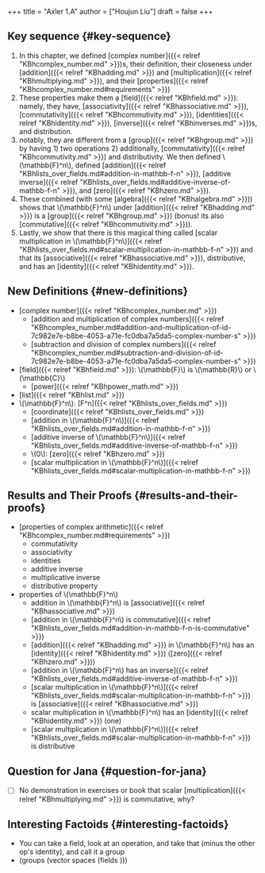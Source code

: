 +++
title = "Axler 1.A"
author = ["Houjun Liu"]
draft = false
+++

## Key sequence {#key-sequence}

1.  In this chapter, we defined [complex number]({{< relref "KBhcomplex_number.md" >}})s, their definition, their closeness under [addition]({{< relref "KBhadding.md" >}}) and [multiplication]({{< relref "KBhmultiplying.md" >}}), and their [properties]({{< relref "KBhcomplex_number.md#requirements" >}})
2.  These properties make them a [field]({{< relref "KBhfield.md" >}}): namely, they have, [associativity]({{< relref "KBhassociative.md" >}}), [commutativity]({{< relref "KBhcommutivity.md" >}}), [identities]({{< relref "KBhidentity.md" >}}), [inverse]({{< relref "KBhinverses.md" >}})s, and distribution.
3.  notably, they are different from a [group]({{< relref "KBhgroup.md" >}}) by having 1) two operations 2) additionally, [commutativity]({{< relref "KBhcommutivity.md" >}}) and distributivity. We then defined \\(\mathbb{F}^n\\), defined [addition]({{< relref "KBhlists_over_fields.md#addition-in-mathbb-f-n" >}}), [additive inverse]({{< relref "KBhlists_over_fields.md#additive-inverse-of-mathbb-f-n" >}}), and [zero]({{< relref "KBhzero.md" >}}).
4.  These combined (with some [algebra]({{< relref "KBhalgebra.md" >}})) shows that \\(\mathbb{F}^n\\) under [addition]({{< relref "KBhadding.md" >}}) is a [group]({{< relref "KBhgroup.md" >}}) (bonus! its also [commutative]({{< relref "KBhcommutivity.md" >}})).
5.  Lastly, we show that there is this magical thing called [scalar multiplication in \\(\mathbb{F}^n\\)]({{< relref "KBhlists_over_fields.md#scalar-multiplication-in-mathbb-f-n" >}}) and that its [associative]({{< relref "KBhassociative.md" >}}), distributive, and has an [identity]({{< relref "KBhidentity.md" >}}).


## New Definitions {#new-definitions}

-   [complex number]({{< relref "KBhcomplex_number.md" >}})
    -   [addition and multiplication of complex numbers]({{< relref "KBhcomplex_number.md#addition-and-multiplication-of-id-7c982e7e-b8be-4053-a71e-fc0dba7a5da5-complex-number-s" >}})
    -   [subtraction and division of complex numbers]({{< relref "KBhcomplex_number.md#subtraction-and-division-of-id-7c982e7e-b8be-4053-a71e-fc0dba7a5da5-complex-number-s" >}})
-   [field]({{< relref "KBhfield.md" >}}): \\(\mathbb{F}\\) is \\(\mathbb{R}\\) or \\(\mathbb{C}\\)
    -   [power]({{< relref "KBhpower_math.md" >}})
-   [list]({{< relref "KBhlist.md" >}})
-   \\(\mathbb{F}^n\\): [F^n]({{< relref "KBhlists_over_fields.md" >}})
    -   [coordinate]({{< relref "KBhlists_over_fields.md" >}})
    -   [addition in \\(\mathbb{F}^n\\)]({{< relref "KBhlists_over_fields.md#addition-in-mathbb-f-n" >}})
    -   [additive inverse of \\(\mathbb{F}^n\\)]({{< relref "KBhlists_over_fields.md#additive-inverse-of-mathbb-f-n" >}})
    -   \\(0\\): [zero]({{< relref "KBhzero.md" >}})
    -   [scalar multiplication in \\(\mathbb{F}^n\\)]({{< relref "KBhlists_over_fields.md#scalar-multiplication-in-mathbb-f-n" >}})


## Results and Their Proofs {#results-and-their-proofs}

-   [properties of complex arithmetic]({{< relref "KBhcomplex_number.md#requirements" >}})
    -   commutativity
    -   associativity
    -   identities
    -   additive inverse
    -   multiplicative inverse
    -   distributive property
-   properties of \\(\mathbb{F}^n\\)
    -   addition in \\(\mathbb{F}^n\\) is [associative]({{< relref "KBhassociative.md" >}})
    -   [addition in \\(\mathbb{F}^n\\) is commutative]({{< relref "KBhlists_over_fields.md#addition-in-mathbb-f-n-is-commutative" >}})
    -   [addition]({{< relref "KBhadding.md" >}}) in \\(\mathbb{F}^n\\) has an [identity]({{< relref "KBhidentity.md" >}}) ([zero]({{< relref "KBhzero.md" >}}))
    -   [addition in \\(\mathbb{F}^n\\) has an inverse]({{< relref "KBhlists_over_fields.md#additive-inverse-of-mathbb-f-n" >}})
    -   [scalar multiplication in \\(\mathbb{F}^n\\)]({{< relref "KBhlists_over_fields.md#scalar-multiplication-in-mathbb-f-n" >}}) is [associative]({{< relref "KBhassociative.md" >}})
    -   scalar multiplication in \\(\mathbb{F}^n\\) has an [identity]({{< relref "KBhidentity.md" >}}) (one)
    -   [scalar multiplication in \\(\mathbb{F}^n\\)]({{< relref "KBhlists_over_fields.md#scalar-multiplication-in-mathbb-f-n" >}}) is distributive


## Question for Jana {#question-for-jana}

-   [ ] No demonstration in exercises or book that scalar [multiplication]({{< relref "KBhmultiplying.md" >}}) is commutative, why?


## Interesting Factoids {#interesting-factoids}

-   You can take a field, look at an operation, and take that (minus the other op's identity), and call it a group
-   (groups (vector spaces (fields )))